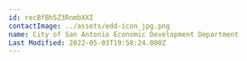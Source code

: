 ```yaml
---
id: recBfBh5Z3RnmbXXI
contactImage: ../assets/edd-icon_jpg.png
name: City of San Antonio Economic Development Department
Last Modified: 2022-05-03T19:58:24.000Z
---
```

